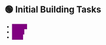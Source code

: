 # 🟢 Initial Building Tasks

* <mark style="color:purple;background-color:purple;">**Agents**</mark>&#x20;
* <mark style="color:purple;background-color:purple;">**Tasks**</mark>
* <mark style="color:purple;background-color:purple;">**Crew**</mark>
